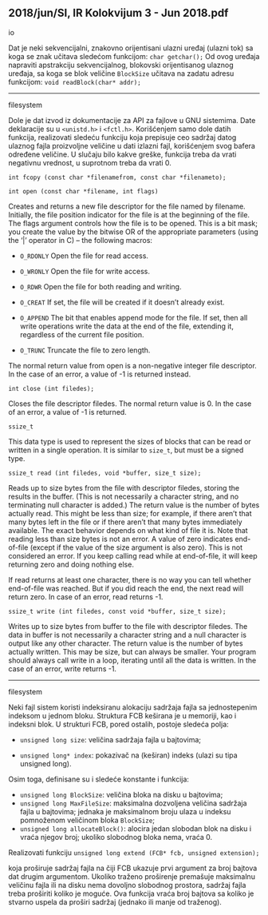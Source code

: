 2018/jun/SI, IR Kolokvijum 3 - Jun 2018.pdf
--------------------------------------------------------------------------------
io

Dat  je  neki  sekvencijalni, znakovno orijentisani ulazni uređaj (ulazni tok) sa  koga  se  znak
učitava sledećom funkcijom:
`char getchar();`
Od  ovog  uređaja  napraviti  apstrakciju  sekvencijalnog, blokovski orijentisanog   ulaznog
uređaja, sa koga se blok veličine `BlockSize` učitava na zadatu adresu funkcijom:
`void readBlock(char* addr);`


--------------------------------------------------------------------------------
filesystem

Dole je dat izvod iz dokumentacije za API za fajlove u GNU sistemima. Date deklaracije su u
`<unistd.h>` i `<fctl.h>`. Korišćenjem samo dole datih funkcija, realizovati sledeću funkciju
koja prepisuje  ceo  sadržaj  datog  ulaznog  fajla proizvoljne  veličine u  dati  izlazni  fajl,
korišćenjem svog bafera određene veličine. U slučaju bilo kakve greške, funkcija treba da
vrati negativnu vrednost, u suprotnom treba da vrati 0.

`int fcopy (const char *filenamefrom, const char *filenameto);`

`int open (const char *filename, int flags)`

Creates and returns a new file descriptor for the file named by filename. Initially, the file position indicator for
the  file  is  at  the  beginning  of  the  file.  The flags argument  controls  how  the  file  is  to  be  opened. This  is  a  bit
mask; you create the value by the bitwise OR of the appropriate parameters (using the ‘|’ operator in C) – the
following macros:

* `O_RDONLY` Open the file for read access.

* `O_WRONLY` Open the file for write access.

* `O_RDWR`  Open the file for both reading and writing.

* `O_CREAT` If set, the file will be created if it doesn’t already exist.

* `O_APPEND` The bit that enables append mode for the file. If set, then all write operations write the
data at the end of the file, extending it, regardless of the current file position.

* `O_TRUNC` Truncate the file to zero length.

The normal return value from open is a non-negative integer file descriptor. In the case of an error, a value of -1
is returned instead.

`int close (int filedes);`

Closes  the  file  descriptor filedes.    The  normal  return  value  is 0.  In  the  case  of  an  error,  a  value  of -1  is
returned.

`ssize_t`

This  data  type  is  used  to  represent  the  sizes  of  blocks  that  can  be  read  or  written  in  a  single  operation.  It  is
similar to `size_t`, but must be a signed type.

`ssize_t read (int filedes, void *buffer, size_t size);`

Reads  up  to size bytes  from  the  file  with  descriptor filedes,  storing  the  results  in  the buffer.  (This  is  not
necessarily a character string, and no terminating null character is added.)
The return value is the number of bytes actually read. This might be less than size; for example, if there aren’t
that many bytes left in the file or if there aren’t that many bytes immediately available. The exact behavior
depends on what kind of file it is. Note that reading less than size bytes is not an error.
A  value  of  zero  indicates  end-of-file  (except  if  the  value  of  the size argument  is  also  zero).  This  is  not
considered an error. If you keep calling read while at end-of-file,  it will keep returning zero and doing nothing
else.

If read returns at least one  character, there  is no way you can tell whether end-of-file was reached. But if you
did reach the end, the next read will return zero. In case of an error, read returns -1.


`ssize_t write (int filedes, const void *buffer, size_t size);`

Writes up to size bytes from buffer to the file with descriptor filedes. The data in buffer is not necessarily
a character string and a null character is output like any other character.
The  return  value  is  the  number  of  bytes  actually  written.  This  may  be size,  but  can  always  be  smaller.   Your
program should always call write in a loop, iterating until all the data is written. In the case of an error, write
returns -1.


--------------------------------------------------------------------------------
filesystem

Neki  fajl  sistem  koristi  indeksiranu  alokaciju  sadržaja  fajla  sa  jednostepenim  indeksom  u
jednom bloku. Struktura FCB keširana je u memoriji, kao i indeksni blok. U strukturi FCB,
pored ostalih, postoje sledeća polja:
- `unsigned long size`: veličina sadržaja fajla u bajtovima;

- `unsigned long* index`:  pokazivač na (keširan) indeks (ulazi su tipa unsigned long).

Osim toga, definisane su i sledeće konstante i funkcija:

- `unsigned long BlockSize`: veličina bloka na disku u bajtovima;
- `unsigned long MaxFileSize`: maksimalna  dozvoljena  veličina  sadržaja  fajla  u
bajtovima;  jednaka je maksimalnom broju ulaza u indeksu pomnoženom veličinom
bloka `BlockSize`;
- `unsigned long allocateBlock()`:  alocira  jedan  slobodan  blok  na  disku  i  vraća
njegov broj; ukoliko slobodnog bloka nema, vraća 0.

Realizovati funkciju
`unsigned long extend (FCB* fcb, unsigned extension);`

koja proširuje sadržaj  fajla na čiji  FCB ukazuje prvi argument za broj bajtova dat drugim
argumentom.  Ukoliko  traženo  proširenje  premašuje  maksimalnu  veličinu  fajla  ili  na  disku
nema dovoljno slobodnog prostora, sadržaj fajla treba proširiti koliko je moguće. Ova funkcija
vraća  broj  bajtova  sa  koliko  je  stvarno  uspela  da  proširi  sadržaj  (jednako  ili  manje  od
traženog).
